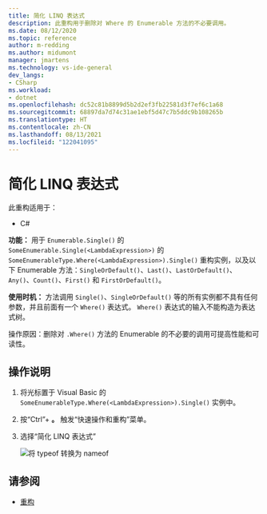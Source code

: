```yaml
---
title: 简化 LINQ 表达式
description: 此重构用于删除对 Where 的 Enumerable 方法的不必要调用。
ms.date: 08/12/2020
ms.topic: reference
author: m-redding
ms.author: midumont
manager: jmartens
ms.technology: vs-ide-general
dev_langs:
- CSharp
ms.workload:
- dotnet
ms.openlocfilehash: dc52c81b8899d5b2d2ef3fb22581d3f7ef6c1a68
ms.sourcegitcommit: 68897da7d74c31ae1ebf5d47c7b5ddc9b108265b
ms.translationtype: HT
ms.contentlocale: zh-CN
ms.lasthandoff: 08/13/2021
ms.locfileid: "122041095"
---
```

# <a name="simplify-linq-expression"></a>简化 LINQ 表达式

此重构适用于：

- C#

**功能：** 用于 `Enumerable.Single()` 的 `SomeEnumerable.Single(<LambdaExpression>)` 的 `SomeEnumerableType.Where(<LambdaExpression>).Single()` 重构实例，以及以下 Enumerable 方法：`SingleOrDefault()`、`Last()`、`LastOrDefault()`、`Any()`、`Count()`、`First()` 和 `FirstOrDefault()`。

**使用时机：** 方法调用 `Single()`、`SingleOrDefault()` 等的所有实例都不具有任何参数，并且前面有一个 `Where()` 表达式。 `Where()` 表达式的输入不能构造为表达式树。

操作原因：删除对 `.Where()` 方法的 Enumerable 的不必要的调用可提高性能和可读性。

## <a name="how-to"></a>操作说明

1. 将光标置于 Visual Basic 的 `SomeEnumerableType.Where(<LambdaExpression>).Single()` 实例中。
2. 按“Ctrl”+ **。** 触发“快速操作和重构”菜单。
3. 选择“简化 LINQ 表达式”

   ![将 typeof 转换为 nameof](media/simplify-linq-expression.png)

## <a name="see-also"></a>请参阅

- [重构](../refactoring-in-visual-studio.md)
